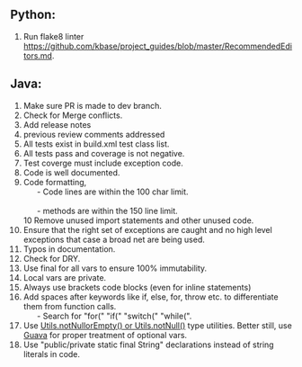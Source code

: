 Python:
-------
1. Run flake8 linter https://github.com/kbase/project_guides/blob/master/RecommendedEditors.md.

Java:
-----
1. Make sure PR is made to dev branch.
2. Check for Merge conflicts.
3. Add release notes
4. previous review comments addressed
5. All tests exist in build.xml test class list.
6. All tests pass and coverage is not negative.
7. Test coverge must include exception code.
8. Code is well documented.
9. Code formatting, 
  </br><ul>- Code lines are within the 100 char limit.</ul>
  </br><ul>- methods are within the 150 line limit. </ul>
10 Remove unused import statements and other unused code. 
11. Ensure that the right set of exceptions are caught and no high level exceptions that case a broad net are being used.
12. Typos in documentation.
13. Check for DRY.
14. Use final for all vars to ensure 100% immutability.
15. Local vars are private.
16. Always use brackets code blocks (even for inline statements)
17. Add spaces after keywords like if, else, for, throw etc. to differentiate them from function calls. 
      </br><ul>- Search for "for(" "if(" "switch(" "while(".</ul>
18. Use [Utils.notNullorEmpty() or Utils.notNull()](https://github.com/kbase/KBaseSearchEngine/blob/master/lib/src/kbasesearchengine/tools/Utils.java) type utilities. Better still, use [Guava](https://github.com/google/guava/wiki) for proper treatment of optional vars.
19. Use "public/private static final String" declarations instead of string literals in code. 
